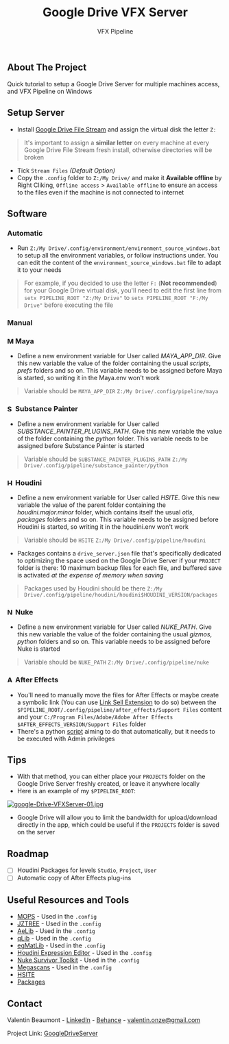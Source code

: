 <div id="top"></div>
<!-- PROJECT LOGO -->
<br />
<div align="center">
  <h1 align="center">Google Drive VFX Server</h3>
  <p align="center">
    VFX Pipeline
    <br />
    <br />
    <br />

</div>

<!-- ABOUT THE PROJECT -->
## About The Project
Quick tutorial to setup a Google Drive Server for multiple machines access, and VFX Pipeline on Windows

<!-- SETUP SERVER -->
## Setup Server
- Install [Google Drive File Stream](https://dl.google.com/drive-file-stream/GoogleDriveSetup.exe) and assign the virtual disk the letter `Z:`
> It's important to assign a **similar letter** on every machine at every Google Drive File Stream fresh install, otherwise directories will be broken

- Tick `Stream Files` *(Default Option)*
- Copy the `.config` folder to `Z:/My Drive/` and make it **Available offline** by Right Cliking, `Offline access` > `Available offline` to ensure an access to the files even if the machine is not connected to internet

<!-- SOFTWARE -->
## Software

### Automatic

- Run `Z:/My Drive/.config/environment/environment_source_windows.bat` to setup all the environment variables, or follow instructions under. You can edit the content of the `environment_source_windows.bat` file to adapt it to your needs
> For example, if you decided to use the letter `F:` (**Not recommended**) for your Google Drive virtual disk, you'll need to edit the first line from `setx PIPELINE_ROOT "Z:/My Drive"` to `setx PIPELINE_ROOT "F:/My Drive"` before executing the file

### Manual

### <img src="https://cdn.worldvectorlogo.com/logos/maya-2017.svg" alt="Maya" width="15"/> Maya

- Define a new environment variable for User called *MAYA_APP_DIR*. Give this new variable the value of the folder containing the usual *scripts*, *prefs* folders and so on. This variable needs to be assigned before Maya is started, so writing it in the Maya.env won't work
> Variable should be `MAYA_APP_DIR` `Z:/My Drive/.config/pipeline/maya`

### <img src="https://cdn.worldvectorlogo.com/logos/substance-painter.svg" alt="Substance" width="15"/> Substance Painter
- Define a new environment variable for User called *SUBSTANCE_PAINTER_PLUGINS_PATH*. Give this new variable the value of the folder containing the *python* folder. This variable needs to be assigned before Substance Painter is started
> Variable should be `SUBSTANCE_PAINTER_PLUGINS_PATH` `Z:/My Drive/.config/pipeline/substance_painter/python`

### <img src="https://secure.meetupstatic.com/photos/event/f/a/4/600_466504004.jpeg" alt="Houdini" width="15"/> Houdini

- Define a new environment variable for User called *HSITE*. Give this new variable the value of the parent folder containing the *houdini.major.minor* folder, which contains itself the usual *otls*, *packages* folders and so on. This variable needs to be assigned before Houdini is started, so writing it in the houdini.env won't work
> Variable should be `HSITE` `Z:/My Drive/.config/pipeline/houdini`

- Packages contains a `drive_server.json` file that's specifically dedicated to optimizing the space used on the Google Drive Server if your `PROJECT` folder is there: 10 maximum backup files for each file, and buffered save is activated *at the expense of memory when saving*
> Packages used by Houdini should be there `Z:/My Drive/.config/pipeline/houdini/houdini$HOUDINI_VERSION/packages`

### <img src="https://www.foundry.com/sites/default/files/2021-03/ICON_NUKE-rgb-yellow-01.png" alt="Nuke" width="15"/> Nuke

- Define a new environment variable for User called *NUKE_PATH*. Give this new variable the value of the folder containing the usual *gizmos*, *python* folders and so on. This variable needs to be assigned before Nuke is started
> Variable should be `NUKE_PATH` `Z:/My Drive/.config/pipeline/nuke`


### <img src="https://upload.wikimedia.org/wikipedia/commons/thumb/c/cb/Adobe_After_Effects_CC_icon.svg/512px-Adobe_After_Effects_CC_icon.svg.png" alt="After Effects" width="15"/> After Effects

- You'll need to manually move the files for After Effects or maybe create a symbolic link (You can use [Link Sell Extension](https://schinagl.priv.at/nt/hardlinkshellext/linkshellextension.html) to do so) between the `$PIPELINE_ROOT/.config/pipeline/after_effects/Support Files` content and your  `C:/Program Files/Adobe/Adobe After Effects $AFTER_EFFECTS_VERSION/Support Files` folder
- There's a python [script](https://github.com/healkeiser/googleDriveVFXServer-pipeline/blob/main/.config/pipeline/after_effects/move_plugins.py) aiming to do that automatically, but it needs to be executed with Admin privileges


<!-- TIPS -->
## Tips
- With that method, you can either place your `PROJECTS` folder on the Google Drive Server freshly created, or leave it anywhere locally
- Here is an example of my `$PIPELINE_ROOT`:

[![google-Drive-VFXServer-01.jpg](https://i.postimg.cc/NMQPzhFY/google-Drive-VFXServer-01.jpg)](https://postimg.cc/sB0cMN50)
- Google Drive will allow you to limit the bandwidth for upload/download directly in the app, which could be useful if the `PROJECTS` folder is saved on the server

<!-- ROADMAP -->
## Roadmap
- [ ] Houdini Packages for levels `Studio`, `Project`, `User`
- [ ] Automatic copy of After Effects plug-ins

<!-- RESSOURCES -->
## Useful Resources and Tools
- [MOPS](https://github.com/toadstorm/MOPS "MOPS") - Used in the `.config`
- [JZTREE](https://github.com/joshuazt/JZTREES "JZTREES") - Used in the `.config`
- [AeLib](https://github.com/Aeoll/Aelib "MOPS") - Used in the `.config`
- [qLib](https://github.com/qLab/qLib "qLibS") - Used in the `.config`
- [egMatLib](https://github.com/eglaubauf/egMatLib "egMatLib") - Used in the `.config`
- [Houdini Expression Editor](http://cgtoolbox.com/houdini-expression-editor/ "Houdini Expression Editor") - Used in the `.config`
- [Nuke Survivor Toolkit](https://compositingmentor.com/2020/09/25/nuke-survival-toolkit/ "MOPS") - Used in the `.config`
- [Megascans](https://quixel.com/megascans "Megascans") - Used in the `.config`
- [HSITE](https://www.sidefx.com/docs/houdini/basics/config.html "SideFX: $HSITE")
- [Packages](https://www.sidefx.com/docs/houdini/ref/plugins.html "SideFX: Packages")

<!-- CONTACT -->
## Contact

Valentin Beaumont - [LinkedIn](https://uk.linkedin.com/in/valentin-beaumont) - [Behance](https://www.behance.net/el1ven) - valentin.onze@gmail.com

Project Link: [GoogleDriveServer](https://github.com/healkeiser/googleDriveServer-pipeline)
